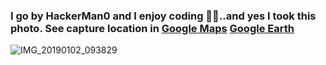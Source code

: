 ### I go by HackerMan0 and I enjoy coding 👨‍💻..and yes I took this photo. See capture location in [Google Maps](https://www.google.com/maps/place/40%C2%B016'00.6%22N+105%C2%B035'32.9%22W/@40.2666653,-105.59393,18z/data=!4m6!3m5!1s0!7e2!8m2!3d40.266839!4d-105.592483) [Google Earth](https://earth.google.com/web/search/40%c2%b016%2700.6%22N+105%c2%b035%2732.9%22W/@40.2668333,-105.5924722,3488.8374195a,783.28527586d,35y,0h,45t,0r/data=CmAaNhIwGet99JcnIkRAIYGyhBDrZVrAKhw0MMKwMTYnMDAuNiJOIDEwNcKwMzUnMzIuOSJXGAIgASImCiQJ_hIYBfsjREARq6W4cMYYREAZCPxL_OdlWsAhbmzqM51sWsAoAg)
![IMG_20190102_093829](https://user-images.githubusercontent.com/32135045/117208528-3a1ae080-adc3-11eb-8142-61084f3aab82.jpg)


<!--
**wallind/wallind** is a ✨ _special_ ✨ repository because its `README.md` (this file) appears on your GitHub profile.

Here are some ideas to get you started:

- 🔭 I’m currently working on ...
- 🌱 I’m currently learning ...
- 👯 I’m looking to collaborate on ...
- 🤔 I’m looking for help with ...
- 💬 Ask me about ...
- 📫 How to reach me: ...
- 😄 Pronouns: ...
- ⚡ Fun fact: ...
-->
